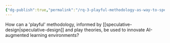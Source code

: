 ```yaml
---
{"dg-publish":true,"permalink":"/rq-3-playful-methodology-as-way-to-speculate/"}
---
```


How can a 'playful' methodology, informed by [[speculative-design\|speculative-design]] and play theories, be used to innovate AI-augmented learning environments? 